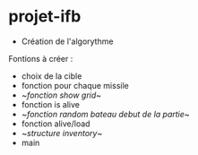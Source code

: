 # projet-ifb

* Création de l'algorythme

Fontions à créer :
* choix de la cible
* fonction pour chaque missile
* ~*fonction show grid*~
* fonction is alive
* ~*fonction random bateau debut de la partie*~
* fonction alive/load
* ~*structure inventory*~
* main
